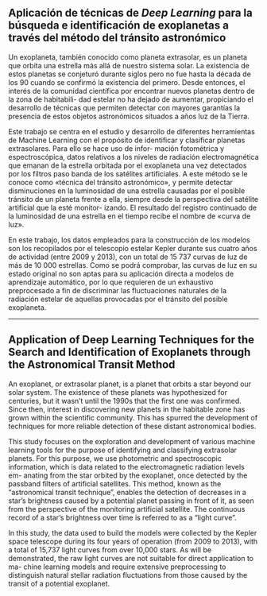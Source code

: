 ## Aplicación de técnicas de _Deep Learning_ para la búsqueda e identificación de exoplanetas a través del método del tránsito astronómico

Un exoplaneta, también conocido como planeta extrasolar, es un planeta que orbita una estrella más allá de nuestro sistema solar. La existencia de estos planetas se conjeturó durante siglos pero no fue hasta la década de los 90 cuando se confirmó la existencia del primero. Desde entonces, el interés de la comunidad científica por encontrar nuevos planetas dentro de la zona de habitabili- dad estelar no ha dejado de aumentar, propiciando el desarrollo de técnicas que permiten detectar con mayores garantías la presencia de estos objetos astronómicos situados a años luz de la Tierra.

Este trabajo se centra en el estudio y desarrollo de diferentes herramientas de Machine Learning con el propósito de identificar y clasificar planetas extrasolares. Para ello se hace uso de infor- mación fotométrica y espectroscópica, datos relativos a los niveles de radiación electromagnética que emanan de la estrella orbitada por el exoplaneta una vez detectados por los filtros paso banda de los satélites artificiales. A este método se le conoce como «técnica del tránsito astronómico», y permite detectar disminuciones en la luminosidad de una estrella causadas por el posible tránsito de un planeta frente a ella, siempre desde la perspectiva del satélite artificial que la esté monitor- izando. El resultado del registro continuado de la luminosidad de una estrella en el tiempo recibe el nombre de «curva de luz».

En este trabajo, los datos empleados para la construcción de los modelos son los recopilados por el telescopio estelar Kepler durante sus cuatro años de actividad (entre 2009 y 2013), con un total de 15 737 curvas de luz de más de 10 000 estrellas. Como se podrá comprobar, las curvas de luz en su estado original no son aptas para su aplicación directa a modelos de aprendizaje automático, por lo que requieren de un exhaustivo preprocesado a fin de discriminar las fluctuaciones naturales de la radiación estelar de aquellas provocadas por el tránsito del posible exoplaneta.

---

## Application of Deep Learning Techniques for the Search and Identification of Exoplanets through the Astronomical Transit Method

An exoplanet, or extrasolar planet, is a planet that orbits a star beyond our solar system. The existence of these planets was hypothesized for centuries, but it wasn’t until the 1990s that the first one was confirmed. Since then, interest in discovering new planets in the habitable zone has grown within the scientific community. This has spurred the development of techniques for more reliable detection of these distant astronomical bodies.

This study focuses on the exploration and development of various machine learning tools for the purpose of identifying and classifying extrasolar planets. For this purpose, we use photometric and spectroscopic information, which is data related to the electromagnetic radiation levels em- anating from the star orbited by the exoplanet, once detected by the passband filters of artificial satellites. This method, known as the “astronomical transit technique”, enables the detection of decreases in a star’s brightness caused by a potential planet passing in front of it, as seen from the perspective of the monitoring artificial satellite. The continuous record of a star’s brightness over time is referred to as a “light curve”.

In this study, the data used to build the models were collected by the Kepler space telescope during its four years of operation (from 2009 to 2013), with a total of 15,737 light curves from over 10,000 stars. As will be demonstrated, the raw light curves are not suitable for direct application to ma- chine learning models and require extensive preprocessing to distinguish natural stellar radiation fluctuations from those caused by the transit of a potential exoplanet.
